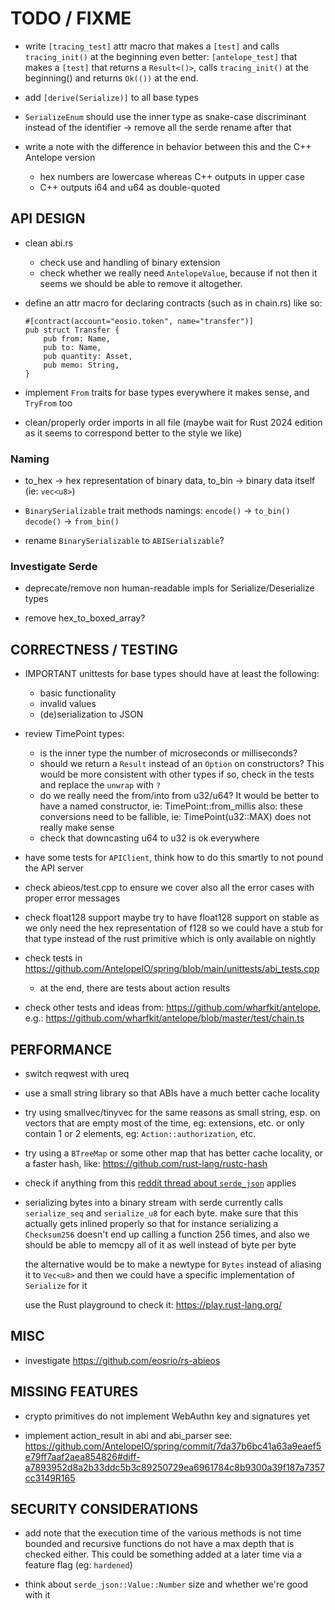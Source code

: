 # TODO / FIXME

- write `[tracing_test]` attr macro that makes a `[test]` and calls `tracing_init()` at the beginning
  even better: `[antelope_test]` that makes a `[test]` that returns a `Result<()>`, calls `tracing_init()`
  at the beginning() and returns `Ok(())` at the end.
- add `[derive(Serialize)]` to all base types

- `SerializeEnum` should use the inner type as snake-case discriminant instead of the identifier
  -> remove all the serde rename after that

- write a note with the difference in behavior between this and the C++ Antelope version
  - hex numbers are lowercase whereas C++ outputs in upper case
  - C++ outputs i64 and u64 as double-quoted

## API DESIGN

- clean abi.rs
  - check use and handling of binary extension
  - check whether we really need `AntelopeValue`, because if not then it seems we should be able
    to remove it altogether.

- define an attr macro for declaring contracts (such as in chain.rs) like so:
  ```
  #[contract(account="eosio.token", name="transfer")]
  pub struct Transfer {
      pub from: Name,
      pub to: Name,
      pub quantity: Asset,
      pub memo: String,
  }
  ```

- implement `From` traits for base types everywhere it makes sense, and `TryFrom` too

- clean/properly order imports in all file (maybe wait for Rust 2024 edition as it seems to
  correspond better to the style we like)

### Naming

- to_hex -> hex representation of binary data, to_bin -> binary data itself (ie: `vec<u8>`)

- `BinarySerializable` trait methods namings:
  `encode()` -> `to_bin()`
  `decode()` -> `from_bin()`

- rename `BinarySerializable` to `ABISerializable`?

### Investigate Serde

- deprecate/remove non human-readable impls for Serialize/Deserialize types

- remove hex_to_boxed_array?

## CORRECTNESS / TESTING

- IMPORTANT
  unittests for base types should have at least the following:
  - basic functionality
  - invalid values
  - (de)serialization to JSON

- review TimePoint types:
  - is the inner type the number of microseconds or milliseconds?
  - should we return a `Result` instead of an `Option` on constructors? This would be more consistent with other types
    if so, check in the tests and replace the `unwrap` with `?`
  - do we really need the from/into from u32/u64? It would be better to have a named constructor,
    ie: TimePoint::from_millis
    also: these conversions need to be fallible, ie: TimePoint(u32::MAX) does not really make sense
  - check that downcasting u64 to u32 is ok everywhere

- have some tests for `APIClient`, think how to do this smartly to not pound the API server

- check abieos/test.cpp to ensure we cover also all the error cases with proper error messages

- check float128 support
  maybe try to have float128 support on stable as we only need the hex representation of f128
  so we could have a stub for that type instead of the rust primitive which is only available on nightly

- check tests in <https://github.com/AntelopeIO/spring/blob/main/unittests/abi_tests.cpp>
  - at the end, there are tests about action results

- check other tests and ideas from: <https://github.com/wharfkit/antelope>, e.g.:
  <https://github.com/wharfkit/antelope/blob/master/test/chain.ts>


## PERFORMANCE

- switch reqwest with ureq

- use a small string library so that ABIs have a much better cache locality

- try using smallvec/tinyvec for the same reasons as small string, esp. on vectors that are
  empty most of the time, eg: extensions, etc. or only contain 1 or 2 elements,
  eg: `Action::authorization`, etc.

- try using a `BTreeMap` or some other map that has better cache locality, or a faster hash,
  like: <https://github.com/rust-lang/rustc-hash>

- check if anything from this [reddit thread about `serde_json`](https://www.reddit.com/r/rust/comments/w3q1oq/things_i_wish_i_had_known_about_serde_json/) applies

- serializing bytes into a binary stream with serde currently calls `serialize_seq` and `serialize_u8` for each byte.
  make sure that this actually gets inlined properly so that for instance serializing a `Checksum256` doesn't end up
  calling a function 256 times, and also we should be able to memcpy all of it as well instead of byte per byte

  the alternative would be to make a newtype for `Bytes` instead of aliasing it to `Vec<u8>` and then we could have a
  specific implementation of `Serialize` for it

  use the Rust playground to check it: <https://play.rust-lang.org/>


## MISC

- investigate <https://github.com/eosrio/rs-abieos>


## MISSING FEATURES

- crypto primitives do not implement WebAuthn key and signatures yet

- implement action_result in abi and abi_parser
  see: <https://github.com/AntelopeIO/spring/commit/7da37b6bc41a63a9eaef5e79ff7aaf2aea854826#diff-a7893952d8a2b33ddc5b3c89250729ea6961784c8b9300a39f187a7357cc3149R165>

## SECURITY CONSIDERATIONS

- add note that the execution time of the various methods is not time bounded and recursive
  functions do not have a max depth that is checked either.
  This could be something added at a later time via a feature flag (eg: `hardened`)

- think about `serde_json::Value::Number` size and whether we're good with it
